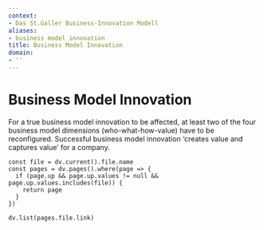```yaml
---
context:
- Das St.Galler Business-Innovation Modell
aliases:
- business model innovation
title: Business Model Innovation
domain:
- ''
---
```


# Business Model Innovation

For a true business model innovation to be affected, at least two of the four business model dimensions (who-what-how-value) have to be reconfigured. Successful business model innovation ‘creates value and captures value’ for a company.

```dataviewjs
const file = dv.current().file.name
const pages = dv.pages().where(page => {
  if (page.up && page.up.values != null && page.up.values.includes(file)) {
    return page
  }
})

dv.list(pages.file.link)
```

